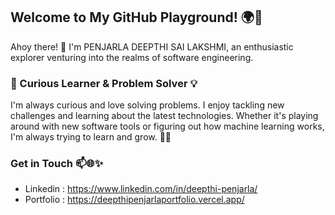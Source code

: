 ## Welcome to My GitHub Playground! 🌍🚀
Ahoy there! 🌟 I'm PENJARLA DEEPTHI SAI LAKSHMI, an enthusiastic explorer venturing into the realms of software engineering.
### 🔭 Curious Learner & Problem Solver 💡
I'm always curious and love solving problems. I enjoy tackling new challenges and learning about the latest technologies. Whether it's playing around with new software tools or figuring out how machine learning works, I'm always trying to learn and grow. 🌱💡






 ###  Get in Touch 📫🌐✨
* Linkedin : https://www.linkedin.com/in/deepthi-penjarla/ 
* Portfolio : https://deepthipenjarlaportfolio.vercel.app/

